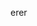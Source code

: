 erer
                                                                                                                                                                                                                                                                                            